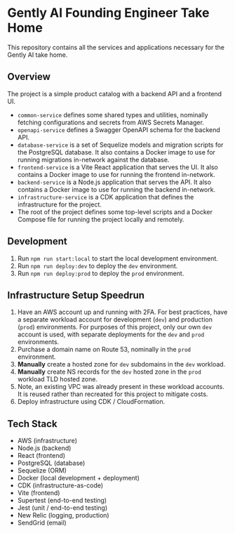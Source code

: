 # Gently AI Founding Engineer Take Home

This repository contains all the services and applications necessary for the Gently AI take home.

## Overview

The project is a simple product catalog with a backend API and a frontend UI.

- `common-service` defines some shared types and utilities, nominally fetching configurations and secrets from AWS Secrets Manager.
- `openapi-service` defines a Swagger OpenAPI schema for the backend API.
- `database-service` is a set of Sequelize models and migration scripts for the PostgreSQL database. It also contains a Docker image to use for running migrations in-network against the database.
- `frontend-service` is a Vite React application that serves the UI. It also contains a Docker image to use for running the frontend in-network.
- `backend-service` is a Node.js application that serves the API. It also contains a Docker image to use for running the backend in-network.
- `infrastructure-service` is a CDK application that defines the infrastructure for the project.
- The root of the project defines some top-level scripts and a Docker Compose file for running the project locally and remotely.

## Development

1. Run `npm run start:local` to start the local development environment.
2. Run `npm run deploy:dev` to deploy the `dev` environment.
3. Run `npm run deploy:prod` to deploy the `prod` environment.

## Infrastructure Setup Speedrun

1. Have an AWS account up and running with 2FA. For best practices, have a separate workload account for development (`dev`) and production (`prod`) environments. For purposes of this project, only our own `dev` account is used, with separate deployments for the `dev` and `prod` environments.
2. Purchase a domain name on Route 53, nominally in the `prod` environment.
3. **Manually** create a hosted zone for `dev` subdomains in the `dev` workload.
4. **Manually** create NS records for the `dev` hosted zone in the `prod` workload TLD hosted zone.
5. Note, an existing VPC was already present in these workload accounts. It is reused rather than recreated for this project to mitigate costs.
6. Deploy infrastructure using CDK / CloudFormation.

## Tech Stack

- AWS (infrastructure)
- Node.js (backend)
- React (frontend)
- PostgreSQL (database)
- Sequelize (ORM)
- Docker (local development + deployment)
- CDK (infrastructure-as-code)
- Vite (frontend)
- Supertest (end-to-end testing)
- Jest (unit / end-to-end testing)
- New Relic (logging, production)
- SendGrid (email)
